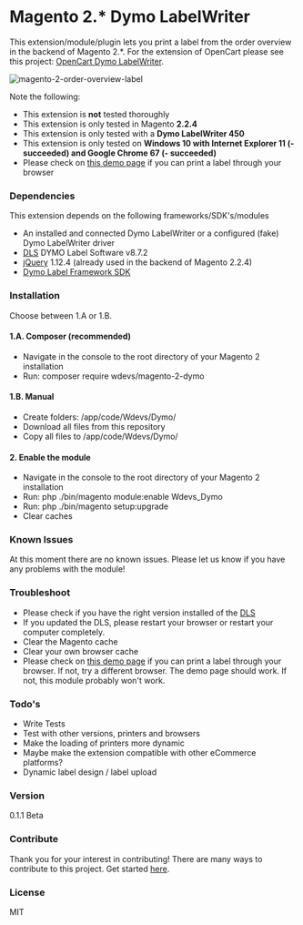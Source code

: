 # Magento 2.* Dymo LabelWriter

This extension/module/plugin lets you print a label from the order overview in the backend of Magento 2.*. For the extension of OpenCart please see this project: [OpenCart Dymo LabelWriter].

![magento-2-order-overview-label](https://user-images.githubusercontent.com/9481318/41775142-09f23708-7623-11e8-831f-ae438841ef1b.png)

Note the following:
* This extension is **not** tested thoroughly
* This extension is only tested in Magento **2.2.4**
* This extension is only tested with a **Dymo LabelWriter 450**
* This extension is only tested on **Windows 10 with Internet Explorer 11 (- succeeded) and Google Chrome 67 (- succeeded)**
* Please check on [this demo page](http://www.labelwriter.com/software/dls/sdk/samples/js/PrintLabel/PrintLabel.html) if you can print a label through your browser

### Dependencies

This extension depends on the following frameworks/SDK's/modules

* An installed and connected Dymo LabelWriter or a configured (fake) Dymo LabelWriter driver
* [DLS] DYMO Label Software v8.7.2
* [jQuery] 1.12.4 (already used in the backend of Magento 2.2.4)
* [Dymo Label Framework SDK]

### Installation

Choose between 1.A or 1.B.

#### 1.A. Composer (recommended)
* Navigate in the console to the root directory of your Magento 2 installation
* Run: composer require wdevs/magento-2-dymo

#### 1.B. Manual

* Create folders: /app/code/Wdevs/Dymo/
* Download all files from this repository
* Copy all files to /app/code/Wdevs/Dymo/

#### 2. Enable the module
* Navigate in the console to the root directory of your Magento 2 installation
* Run: php ./bin/magento module:enable Wdevs_Dymo
* Run: php ./bin/magento setup:upgrade
* Clear caches


### Known Issues

At this moment there are no known issues. Please let us know if you have any problems with the module!

### Troubleshoot

* Please check if you have the right version installed of the [DLS]
* If you updated the DLS, please restart your browser or restart your computer completely.
* Clear the Magento cache
* Clear your own browser cache
* Please check on [this demo page](http://www.labelwriter.com/software/dls/sdk/samples/js/PrintLabel/PrintLabel.html) if you can print a label through your browser. If not, try a different browser. The demo page should work. If not, this module probably won't work. 

### Todo's

 - Write Tests
 - Test with other versions, printers and browsers
 - Make the loading of printers more dynamic
 - Maybe make the extension compatible with other eCommerce platforms?
 - Dynamic label design / label upload

### Version
0.1.1 Beta

### Contribute

Thank you for your interest in contributing! There are many ways to contribute to this project. Get started [here](https://github.com/Paulsky/magento-2-dymo-labelwriter/blob/master/CONTRIBUTING.md).

### License

MIT

[Dymo Label Framework SDK]: http://labelwriter.com/software/dls/sdk/js/DYMO.Label.Framework.latest.js
[jQuery]:http://jquery.com
[OpenCart Dymo LabelWriter]: https://github.com/Paulsky/opencart-dymo-labelwriter
[DLS]: http://www.dymo.com/en-GB/online-support/dymo-user-guides
